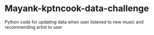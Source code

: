 # Mayank-kptncook-data-challenge
Python code for updating data when user listened to new music and recommending artist to user
